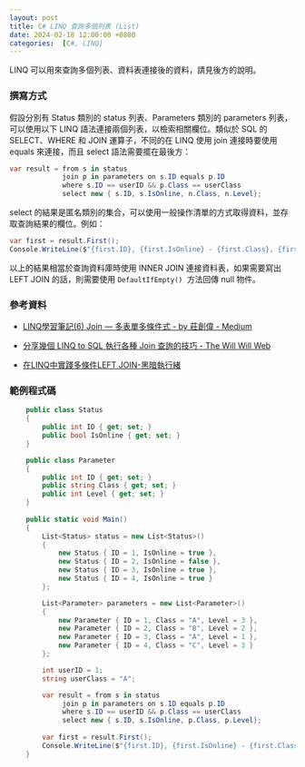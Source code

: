 ```yaml
---
layout: post
title: C# LINQ 查詢多個列表 (List)
date: 2024-02-18 12:00:00 +0800
categories:  [C#, LINQ]
--- 
```


LINQ 可以用來查詢多個列表、資料表連接後的資料，請見後方的說明。

### 撰寫方式

假設分別有 Status 類別的 status 列表、Parameters 類別的 parameters 列表，可以使用以下 LINQ 語法連接兩個列表，以檢索相關欄位。類似於 SQL 的 SELECT、WHERE 和 JOIN 運算子，不同的在 LINQ 使用 join 連接時要使用 equals 來連接，而且 select 語法需要擺在最後方：

```cs
var result = from s in status
             join p in parameters on s.ID equals p.ID
             where s.ID == userID && p.Class == userClass 
             select new { s.ID, s.IsOnline, n.Class, n.Level};
```

select 的結果是匿名類別的集合，可以使用一般操作清單的方式取得資料，並存取查詢結果的欄位。例如：

```cs
var first = result.First();
Console.WriteLine($"{first.ID}, {first.IsOnline} - {first.Class}, {first.Level}");
```

以上的結果相當於查詢資料庫時使用 INNER JOIN 連接資料表，如果需要寫出 LEFT JOIN 的話，則需要使用 `DefaultIfEmpty()`  方法回傳 null 物件。

### 參考資料

- [LINQ學習筆記(6) Join — 多表單多條件式 - by 莊創偉 - Medium](https://ad57475747.medium.com/4076c487264f)  

- [分享幾個 LINQ to SQL 執行各種 Join 查詢的技巧 - The Will Will Web](https://blog.miniasp.com/post/2010/10/14/LINQ-to-SQL-Query-Tips-INNER-JOIN-and-LEFT-JOIN)  

- [在LINQ中實踐多條件LEFT JOIN-黑暗執行緒](https://blog.darkthread.net/blog/linq-left-join/)

### 範例程式碼

``` cs
    public class Status
	{
    	public int ID { get; set; }
    	public bool IsOnline { get; set; }
	}

	public class Parameter
	{
	    public int ID { get; set; }
	    public string Class { get; set; }
	    public int Level { get; set; }
	}
	
	public static void Main()
	{
		List<Status> status = new List<Status>()
		{
		    new Status { ID = 1, IsOnline = true },
    		new Status { ID = 2, IsOnline = false },
    		new Status { ID = 3, IsOnline = true },
    		new Status { ID = 4, IsOnline = true }
		};

		List<Parameter> parameters = new List<Parameter>()
		{
    		new Parameter { ID = 1, Class = "A", Level = 3 },
    		new Parameter { ID = 2, Class = "B", Level = 2 },
    		new Parameter { ID = 3, Class = "A", Level = 1 },
    		new Parameter { ID = 4, Class = "C", Level = 3 }
		};

		int userID = 1;
		string userClass = "A";

		var result = from s in status
             join p in parameters on s.ID equals p.ID
             where s.ID == userID && p.Class == userClass 
             select new { s.ID, s.IsOnline, p.Class, p.Level};
		
		var first = result.First();
		Console.WriteLine($"{first.ID}, {first.IsOnline} - {first.Class}, {first.Level}");
	}
```